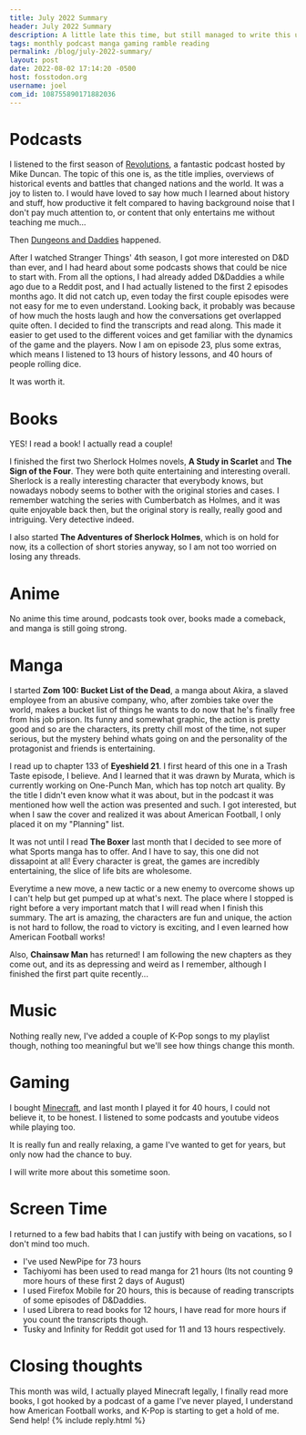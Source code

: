 ```yaml
---
title: July 2022 Summary
header: July 2022 Summary
description: A little late this time, but still managed to write this up. A ton of media has been consumed this time around, Its vacations period after all!
tags: monthly podcast manga gaming ramble reading
permalink: /blog/july-2022-summary/
layout: post
date: 2022-08-02 17:14:20 -0500
host: fosstodon.org
username: joel
com_id: 108755890171882036
---
```


# Podcasts

I listened to the first season of [Revolutions](https://thehistoryofrome.typepad.com/revolutions_podcast/), a fantastic podcast hosted by Mike Duncan. The topic of this one is, as the title implies, overviews of historical events and battles that changed nations and the world. It was a joy to listen to. I would have loved to say how much I learned about history and stuff, how productive it felt compared to having background noise that I don't pay much attention to, or content that only entertains me without teaching me much...

Then [Dungeons and Daddies](https://dungeonsanddaddies.com/) happened.

After I watched Stranger Things' 4th season, I got more interested on D&D than ever, and I had heard about some podcasts shows that could be nice to start with. From all the options, I had already added D&Daddies a while ago due to a Reddit post, and I had actually listened to the first 2 episodes months ago. It did not catch up, even today the first couple episodes were not easy for me to even understand. Looking back, it probably was because of how much the hosts laugh and how the conversations get overlapped quite often. I decided to find the transcripts and read along. This made it easier to get used to the different voices and get familiar with the dynamics of the game and the players. Now I am on episode 23, plus some extras, which means I listened to 13 hours of history lessons, and 40 hours of people rolling dice.

It was worth it.

# Books

YES! I read a book! I actually read a couple!

I finished the first two Sherlock Holmes novels, __A Study in Scarlet__ and __The Sign of the Four__. They were both quite entertaining and interesting overall. Sherlock is a really interesting character that everybody knows, but nowadays nobody seems to bother with the original stories and cases. I remember watching the series with Cumberbatch as Holmes, and it was quite enjoyable back then, but the original story is really, really good and intriguing. Very detective indeed.

I also started __The Adventures of Sherlock Holmes__, which is on hold for now, its a collection of short stories anyway, so I am not too worried on losing any threads.

# Anime

No anime this time around, podcasts took over, books made a comeback, and manga is still going strong.

# Manga

I started __Zom 100: Bucket List of the Dead__, a manga about Akira, a slaved employee from an abusive company, who, after zombies take over the world, makes a bucket list of things he wants to do now that he's finally free from his job prison. Its funny and somewhat graphic, the action is pretty good and so are the characters, its pretty chill most of the time, not super serious, but the mystery behind whats going on and the personality of the protagonist and friends is entertaining.

I read up to chapter 133 of __Eyeshield 21__. I first heard of this one in a Trash Taste episode, I believe. And I learned that it was drawn by Murata, which is currently working on One-Punch Man, which has top notch art quality. By the title I didn't even know what it was about, but in the podcast it was mentioned how well the action was presented and such. I got interested, but when I saw the cover and realized it was about American Football, I only placed it on my "Planning" list. 

It was not until I read __The Boxer__ last month that I decided to see more of what Sports manga has to offer. And I have to say, this one did not dissapoint at all! Every character is great, the games are incredibly entertaining, the slice of life bits are wholesome. 

Everytime a new move, a new tactic or a new enemy to overcome shows up I can't help but get pumped up at what's next. The place where I stopped is right before a very important match that I will read when I finish this summary. The art is amazing, the characters are fun and unique, the action is not hard to follow, the road to victory is exciting, and I even learned how American Football works!

Also, __Chainsaw Man__ has returned! I am following the new chapters as they come out, and its as depressing and weird as I remember, although I finished the first part quite recently...

# Music

Nothing really new, I've added a couple of K-Pop songs to my playlist though, nothing too meaningful but we'll see how things change this month.

# Gaming

I bought [Minecraft](https://minecraft.net), and last month I played it for 40 hours, I could not believe it, to be honest. I listened to some podcasts and youtube videos while playing too. 

It is really fun and really relaxing, a game I've wanted to get for years, but only now had the chance to buy.

I will write more about this sometime soon.


# Screen Time

I returned to a few bad habits that I can justify with being on vacations, so I don't mind too much.

- I've used NewPipe for 73 hours
- Tachiyomi has been used to read manga for 21 hours (Its not counting 9 more hours of these first 2 days of August)
- I used Firefox Mobile for 20 hours, this is because of reading transcripts of some episodes of D&Daddies.
- I used Librera to read books for 12 hours, I have read for more hours if you count the transcripts though.
- Tusky and Infinity for Reddit got used for 11 and 13 hours respectively.

# Closing thoughts

This month was wild, I actually played Minecraft legally, I finally read more books, I got hooked by a podcast of a game I've never played, I understand how American Football works, and K-Pop is starting to get a hold of me. Send help!
{% include reply.html %}
